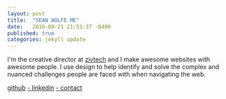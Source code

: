 ```yaml
---
layout: post
title:  "SEAN WOLFE.ME"
date:   2016-09-21 21:51:37 -0400
published: true
categories: jekyll update
---
```

I'm the creative director at [zivtech](https://www.zivtech.com/) and I make awesome websites with awesome people. I use design to help identify and solve the complex and nuanced challenges people are faced with when navigating the web.

[github](https://github.com/sean3325)
[ -  linkedin](https://www.linkedin.com/in/seanwolfedesign)
[- contact](mailto:sean3325@gmail.com)
